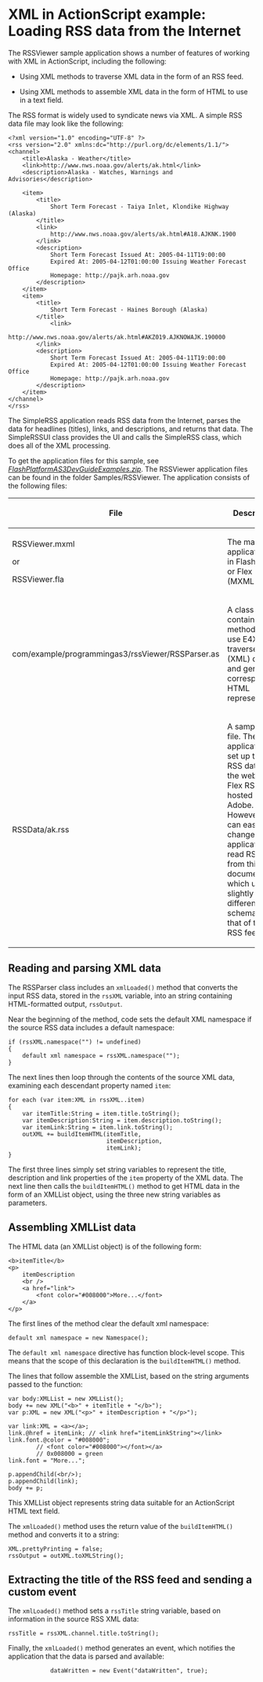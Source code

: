 # XML in ActionScript example: Loading RSS data from the Internet

The RSSViewer sample application shows a number of features of working with XML
in ActionScript, including the following:

- Using XML methods to traverse XML data in the form of an RSS feed.

- Using XML methods to assemble XML data in the form of HTML to use in a text
  field.

The RSS format is widely used to syndicate news via XML. A simple RSS data file
may look like the following:

    <?xml version="1.0" encoding="UTF-8" ?>
    <rss version="2.0" xmlns:dc="http://purl.org/dc/elements/1.1/">
    <channel>
        <title>Alaska - Weather</title>
        <link>http://www.nws.noaa.gov/alerts/ak.html</link>
        <description>Alaska - Watches, Warnings and Advisories</description>

        <item>
            <title>
                Short Term Forecast - Taiya Inlet, Klondike Highway (Alaska)
            </title>
            <link>
                http://www.nws.noaa.gov/alerts/ak.html#A18.AJKNK.1900
            </link>
            <description>
                Short Term Forecast Issued At: 2005-04-11T19:00:00
                Expired At: 2005-04-12T01:00:00 Issuing Weather Forecast Office
                Homepage: http://pajk.arh.noaa.gov
            </description>
        </item>
        <item>
            <title>
                Short Term Forecast - Haines Borough (Alaska)
            </title>
                <link>
                http://www.nws.noaa.gov/alerts/ak.html#AKZ019.AJKNOWAJK.190000
            </link>
            <description>
                Short Term Forecast Issued At: 2005-04-11T19:00:00
                Expired At: 2005-04-12T01:00:00 Issuing Weather Forecast Office
                Homepage: http://pajk.arh.noaa.gov
            </description>
        </item>
    </channel>
    </rss>

The SimpleRSS application reads RSS data from the Internet, parses the data for
headlines (titles), links, and descriptions, and returns that data. The
SimpleRSSUI class provides the UI and calls the SimpleRSS class, which does all
of the XML processing.

To get the application files for this sample, see
[_FlashPlatformAS3DevGuideExamples.zip_](https://github.com/joshtynjala/flash-platform-as3-dev-guide-examples/releases/tag/original).
The RSSViewer application files can be found in the folder Samples/RSSViewer.
The application consists of the following files:

<table>
<thead>
    <tr>
        <th><p>File</p></th>
        <th><p>Description</p></th>
    </tr>
</thead>
<tbody>
    <tr>
        <td >
            <p>RSSViewer.mxml</p>
            <p>or</p>
            <p>RSSViewer.fla</p>
        </td>
        <td ><p>The main
        application file in Flash (FLA) or Flex (MXML).</p></td>
    </tr>
    <tr>
        <td ><p>com/example/programmingas3/rssViewer/RSSParser.as</p></td>
        <td ><p>A class that
        contains methods that use E4X to traverse RSS (XML) data and generate a
        corresponding HTML representation.</p></td>
    </tr>
    <tr>
        <td ><p>RSSData/ak.rss</p></td>
        <td ><p>A sample RSS
        file. The application is set up to read RSS data from the web, at a Flex
        RSS feed hosted by Adobe. However, you can easily change the application
        to read RSS data from this document, which uses a slightly different
        schema than that of the Flex RSS feed.</p></td>
    </tr>
</tbody>
</table>

## Reading and parsing XML data

The RSSParser class includes an `xmlLoaded()` method that converts the input RSS
data, stored in the `rssXML` variable, into an string containing HTML-formatted
output, `rssOutput`.

Near the beginning of the method, code sets the default XML namespace if the
source RSS data includes a default namespace:

    if (rssXML.namespace("") != undefined)
    {
        default xml namespace = rssXML.namespace("");
    }

The next lines then loop through the contents of the source XML data, examining
each descendant property named `item`:

    for each (var item:XML in rssXML..item)
    {
        var itemTitle:String = item.title.toString();
        var itemDescription:String = item.description.toString();
        var itemLink:String = item.link.toString();
        outXML += buildItemHTML(itemTitle,
                                itemDescription,
                                itemLink);
    }

The first three lines simply set string variables to represent the title,
description and link properties of the `item` property of the XML data. The next
line then calls the `buildItemHTML()` method to get HTML data in the form of an
XMLList object, using the three new string variables as parameters.

## Assembling XMLList data

The HTML data (an XMLList object) is of the following form:

    <b>itemTitle</b>
    <p>
        itemDescription
        <br />
        <a href="link">
            <font color="#008000">More...</font>
        </a>
    </p>

The first lines of the method clear the default xml namespace:

    default xml namespace = new Namespace();

The `default xml namespace` directive has function block-level scope. This means
that the scope of this declaration is the `buildItemHTML()` method.

The lines that follow assemble the XMLList, based on the string arguments passed
to the function:

    var body:XMLList = new XMLList();
    body += new XML("<b>" + itemTitle + "</b>");
    var p:XML = new XML("<p>" + itemDescription + "</p>");

    var link:XML = <a></a>;
    link.@href = itemLink; // <link href="itemLinkString"></link>
    link.font.@color = "#008000";
            // <font color="#008000"></font></a>
            // 0x008000 = green
    link.font = "More...";

    p.appendChild(<br/>);
    p.appendChild(link);
    body += p;

This XMLList object represents string data suitable for an ActionScript HTML
text field.

The `xmlLoaded()` method uses the return value of the `buildItemHTML()` method
and converts it to a string:

    XML.prettyPrinting = false;
    rssOutput = outXML.toXMLString();

## Extracting the title of the RSS feed and sending a custom event

The `xmlLoaded()` method sets a `rssTitle` string variable, based on information
in the source RSS XML data:

    rssTitle = rssXML.channel.title.toString();

Finally, the `xmlLoaded()` method generates an event, which notifies the
application that the data is parsed and available:

                dataWritten = new Event("dataWritten", true);
